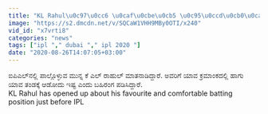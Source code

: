 ```yaml
---
title: "KL Rahul\u0c97\u0cc6 \u0caf\u0cbe\u0cb5 \u0c95\u0ccd\u0cb0\u0cae\u0cbe\u0c82\u0c95\u0ca6\u0cb2\u0ccd\u0cb2\u0cbf \u0cb9\u0cbe\u0c97\u0cc1 \u0caf\u0cbe\u0cb5 \u0ca4\u0c82\u0ca1\u0c95\u0ccd\u0c95\u0cc6 \u0c86\u0ca1\u0ccb\u0ca6\u0cc1 \u0c87\u0cb7\u0ccd\u0c9f Oneindia Kannada"
image: "https://s2.dmcdn.net/v/SQCaW1VHH9MBy0OTI/x240"
vid_id: "x7vrti8"
categories: "news"
tags: ["ipl "," dubai "," ipl 2020 "]
date: "2020-08-26T14:07:05+03:00"
---
```

ಐಪಿಎಲ್‌ನಲ್ಲಿ ಪಾಲ್ಗೊಳ್ಳುವ ಮುನ್ನ ಕೆ ಎಲ್ ರಾಹುಲ್ ಮಾತನಾಡಿದ್ದಾರೆ. ಅವರಿಗೆ ಯಾವ ಕ್ರಮಾಂಕದಲ್ಲಿ ಹಾಗು ಯಾವ ತಂಡಕ್ಕೆ ಆಡೋದು ಇಷ್ಟ ಎಂದು ಬಹಿರಂಗ ಪಡಿಸಿದ್ದಾರೆ.  <br>KL Rahul has opened up about his favourite and comfortable batting position just before IPL
